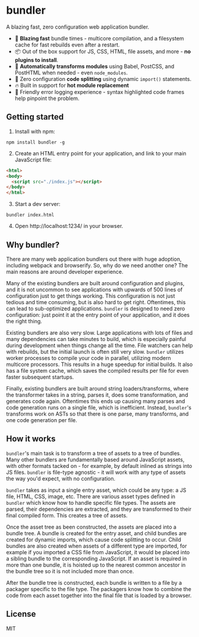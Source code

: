 # bundler

A blazing fast, zero configuration web application bundler.

- 🚀 **Blazing fast** bundle times - multicore compilation, and a filesystem cache for fast rebuilds even after a restart.
- 📦 Out of the box support for JS, CSS, HTML, file assets, and more - **no plugins to install**.
- 🐠 **Automatically transforms modules** using Babel, PostCSS, and PostHTML when needed - even `node_modules`.
- 🔪 Zero configuration **code splitting** using dynamic `import()` statements.
- 🔥 Built in support for **hot module replacement**
- 🚨 Friendly error logging experience - syntax highlighted code frames help pinpoint the problem.

## Getting started

1. Install with npm:

```shell
npm install bundler -g
```

2. Create an HTML entry point for your application, and link to your main JavaScript file:

```html
<html>
<body>
  <script src="./index.js"></script>
</body>
</html>
```

3. Start a dev server:

```shell
bundler index.html
```

4. Open http://localhost:1234/ in your browser.

## Why bundler?

There are many web application bundlers out there with huge adoption, including webpack and browserify. So, why do we need another one? The main reasons are around developer experience.

Many of the existing bundlers are built around configuration and plugins, and it is not uncommon to see applications with upwards of 500 lines of configuration just to get things working. This configuration is not just tedious and time consuming, but is also hard to get right. Oftentimes, this can lead to sub-optimized applications. `bundler` is designed to need zero configuration: just point it at the entry point of your application, and it does the right thing.

Existing bundlers are also very slow. Large applications with lots of files and many dependencies can take minutes to build, which is especially painful during development when things change all the time. File watchers can help with rebuilds, but the initial launch is often still very slow. `bundler` utilizes worker processes to compile your code in parallel, utilizing modern multicore processors. This results in a huge speedup for initial builds. It also has a file system cache, which saves the compiled results per file for even faster subsequent startups.

Finally, existing bundlers are built around string loaders/transforms, where the transformer takes in a string, parses it, does some transformation, and generates code again. Oftentimes this ends up causing many parses and code generation runs on a single file, which is inefficient. Instead, `bundler`'s transforms work on ASTs so that there is one parse, many transforms, and one code generation per file.

## How it works

`bundler`'s main task is to transform a tree of assets to a tree of bundles. Many other bundlers are fundamentally based around JavaScript assets, with other formats tacked on - for example, by default inlined as strings into JS files. `bundler` is file-type agnostic - it will work with any type of assets the way you'd expect, with no configuration.

`bundler` takes as input a single entry asset, which could be any type: a JS file, HTML, CSS, image, etc. There are various asset types defined in `bundler` which know how to handle specific file types. The assets are parsed, their dependencies are  extracted, and they are transformed to their final compiled form. This creates a tree of assets.

Once the asset tree as been constructed, the assets are placed into a bundle tree. A bundle is created for the entry asset, and child bundles are created for dynamic imports, which cause code splitting to occur. Child bundles are also created when assets of a different type are imported, for example if you imported a CSS file from JavaScript, it would be placed into a sibling bundle to the corresponding JavaScript. If an asset is required in more than one bundle, it is hoisted up to the nearest common ancestor in the bundle tree so it is not included more than once.

After the bundle tree is constructed, each bundle is written to a file by a packager specific to the file type. The packagers know how to combine the code from each asset together into the final file that is loaded by a browser.

## License

MIT

